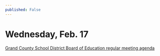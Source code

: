 ```yaml
---
published: False
---
```


# Wednesday, Feb. 17

[Grand County School District Board of Education regular meeting agenda](https://docs.google.com/document/d/1dK0nd7SBgZpKeDgsWa6EshYlcbT-Jh49aDtJLdTFCHE/edit?ts=60215967)

